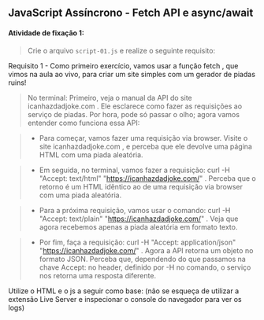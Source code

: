 ## JavaScript Assíncrono - Fetch API e async/await

####  Atividade de fixação 1:
> Crie o arquivo `script-01.js` e realize o seguinte requisito:

Requisito 1 - Como primeiro exercício, vamos usar a função fetch , que vimos na aula ao vivo, para criar um site simples com um gerador de piadas ruins! 

> No terminal: 
> Primeiro, veja o manual da API do site icanhazdadjoke.com . Ele esclarece como fazer as requisições ao serviço de piadas. Por hora, pode só passar o olho; agora vamos entender como funciona essa API:

> * Para começar, vamos fazer uma requisição via browser. Visite o site icanhazdadjoke.com , e perceba que ele devolve uma página HTML com uma piada aleatória.

> * Em seguida, no terminal, vamos fazer a requisição: curl -H "Accept: text/html" "https://icanhazdadjoke.com/" . Perceba que o retorno é um HTML idêntico ao de uma requisição via browser com uma piada aleatória.

> * Para a próxima requisição, vamos usar o comando: curl -H "Accept: text/plain" "https://icanhazdadjoke.com/" . Veja que agora recebemos apenas a piada aleatória em formato texto.

> * Por fim, faça a requisição: curl -H "Accept: application/json" "https://icanhazdadjoke.com/" . Agora a API retorna um objeto no formato JSON. Perceba que, dependendo do que passamos na chave Accept: no header, definido por -H no comando, o serviço nos retorna uma resposta diferente.


Utilize o HTML e o js a seguir como base: (não se esqueça de utilizar a extensão Live Server e inspecionar o console do navegador para ver os logs)

